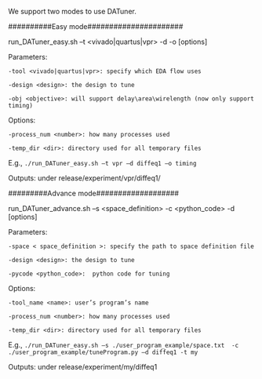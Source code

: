 We support two modes to use DATuner.

##########Easy mode######################
  
run_DATuner_easy.sh –t <vivado|quartus|vpr> -d <design> -o <objective> [options]
    
  Parameters:
      
    -tool <vivado|quartus|vpr>: specify which EDA flow uses
      
    -design <design>: the design to tune
      
    -obj <objective>: will support delay\area\wirelength (now only support timing)
    
  Options:
     
    -process_num <number>: how many processes used
      
    -temp_dir <dir>: directory used for all temporary files

E.g., `./run_DATuner_easy.sh –t vpr –d diffeq1 –o timing`
  
Outputs: under release/experiment/vpr/diffeq1/ 


#########Advance mode###################
  
run_DATuner_advance.sh –s <space_definition> -c <python_code> -d <design> [options]
    
  Parameters:
      
    -space < space_definition >: specify the path to space definition file
      
    -design <design>: the design to tune
      
    -pycode <python_code>:  python code for tuning
    
  Options:
      
    -tool_name <name>: user’s program’s name
      
    -process_num <number>: how many processes used
      
    -temp_dir <dir>: directory used for all temporary files

  
E.g., `./run_DATuner_easy.sh –s ./user_program_example/space.txt  -c ./user_program_example/tuneProgram.py –d diffeq1 -t my` 
  
Outputs: under release/experiment/my/diffeq1



